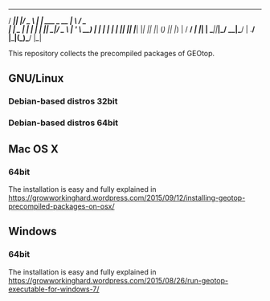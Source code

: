   ____  _____  ___   _                  ____      ___
 / ___|| ____|/ _ \ | |_  ___   _ __   |___ \    / _ \
| |  _ |  _| | | | || __|/ _ \ | '_ \    __) |  | | | |
| |_| || |___| |_| || |_| (_) || |_) |  / __/  _| |_| |
 \____||_____|\___/  \__|\___/ | .__/  |_____|(_)\___/
                               |_|

This repository collects the precompiled packages of GEOtop.

## GNU/Linux

### Debian-based distros 32bit

### Debian-based distros 64bit

## Mac OS X

### 64bit

The installation is easy and fully explained in https://growworkinghard.wordpress.com/2015/09/12/installing-geotop-precompiled-packages-on-osx/

## Windows

### 64bit

The installation is easy and fully explained in https://growworkinghard.wordpress.com/2015/08/26/run-geotop-executable-for-windows-7/